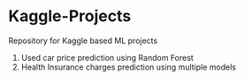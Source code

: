 # Kaggle-Projects
Repository for Kaggle based ML projects
1. Used car price prediction using Random Forest
2. Health Insurance charges prediction using multiple models
